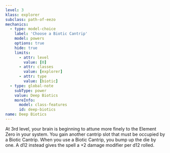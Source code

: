 ```yaml
---
level: 3
klass: explorer
subclass: path-of-eezo
mechanics:
  - type: model-choice
    label: 'Choose a Biotic Cantrip'
    model: powers
    options: true
    hide: true
    limits:
      - attr: level
        value: [0]
      - attr: classes
        value: [explorer]
      - attr: type
        value: [biotic]
  - type: global-note
    subType: power
    value: Deep Biotics
    moreInfo:
      model: class-features
      id: deep-biotics
name: Deep Biotics
---
```

At 3rd level, your brain is beginning to attune more finely to the Element Zero in your system. You gain another cantrip
slot that must be occupied by a Biotic Cantrip. When you use a Biotic Cantrip, you bump up the die by one.
A d12 instead gives the spell a +2 damage modifier per d12 rolled.
